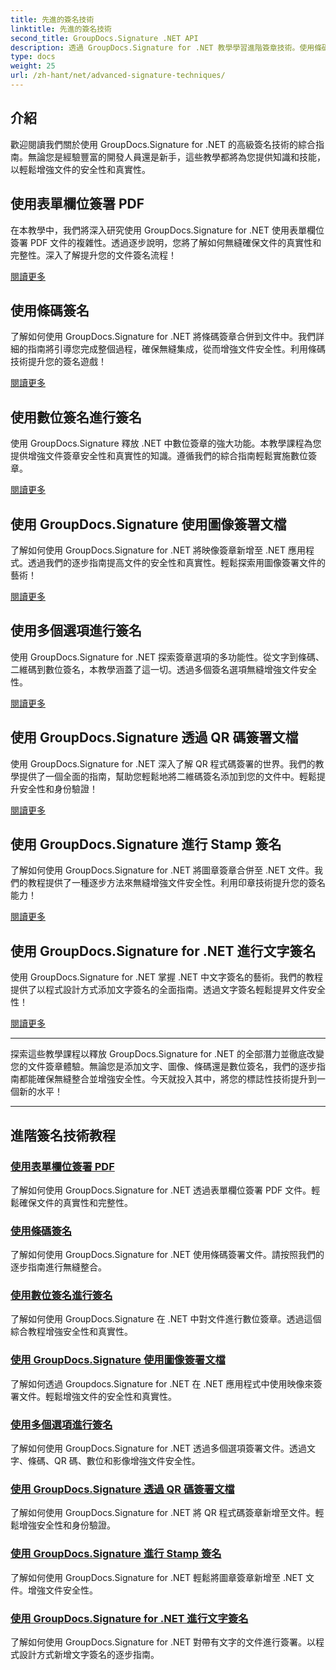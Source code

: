 ```yaml
---
title: 先進的簽名技術
linktitle: 先進的簽名技術
second_title: GroupDocs.Signature .NET API
description: 透過 GroupDocs.Signature for .NET 教學學習進階簽章技術。使用條碼、數位等方式無縫簽署 PDF、影像和文件。
type: docs
weight: 25
url: /zh-hant/net/advanced-signature-techniques/
---
```

## 介紹

歡迎閱讀我們關於使用 GroupDocs.Signature for .NET 的高級簽名技術的綜合指南。無論您是經驗豐富的開發人員還是新手，這些教學都將為您提供知識和技能，以輕鬆增強文件的安全性和真實性。

## 使用表單欄位簽署 PDF

在本教學中，我們將深入研究使用 GroupDocs.Signature for .NET 使用表單欄位簽署 PDF 文件的複雜性。透過逐步說明，您將了解如何無縫確保文件的真實性和完整性。深入了解提升您的文件簽名流程！

[閱讀更多](./sign-pdf-form-field/)

## 使用條碼簽名

了解如何使用 GroupDocs.Signature for .NET 將條碼簽章合併到文件中。我們詳細的指南將引導您完成整個過程，確保無縫集成，從而增強文件安全性。利用條碼技術提升您的簽名遊戲！

[閱讀更多](./sign-with-barcode/)

## 使用數位簽名進行簽名

使用 GroupDocs.Signature 釋放 .NET 中數位簽章的強大功能。本教學課程為您提供增強文件簽章安全性和真實性的知識。遵循我們的綜合指南輕鬆實施數位簽章。

[閱讀更多](./sign-with-digital/)

## 使用 GroupDocs.Signature 使用圖像簽署文檔

了解如何使用 GroupDocs.Signature for .NET 將映像簽章新增至 .NET 應用程式。透過我們的逐步指南提高文件的安全性和真實性。輕鬆探索用圖像簽署文件的藝術！

[閱讀更多](./sign-with-image/)

## 使用多個選項進行簽名

使用 GroupDocs.Signature for .NET 探索簽章選項的多功能性。從文字到條碼、二維碼到數位簽名，本教學涵蓋了這一切。透過多個簽名選項無縫增強文件安全性。

[閱讀更多](./sign-with-multiple-options/)

## 使用 GroupDocs.Signature 透過 QR 碼簽署文檔

使用 GroupDocs.Signature for .NET 深入了解 QR 程式碼簽署的世界。我們的教學提供了一個全面的指南，幫助您輕鬆地將二維碼簽名添加到您的文件中。輕鬆提升安全性和身份驗證！

[閱讀更多](./sign-with-qr-code/)

## 使用 GroupDocs.Signature 進行 Stamp 簽名

了解如何使用 GroupDocs.Signature for .NET 將圖章簽章合併至 .NET 文件。我們的教程提供了一種逐步方法來無縫增強文件安全性。利用印章技術提升您的簽名能力！

[閱讀更多](./sign-with-stamp/)

## 使用 GroupDocs.Signature for .NET 進行文字簽名

使用 GroupDocs.Signature for .NET 掌握 .NET 中文字簽名的藝術。我們的教程提供了以程式設計方式添加文字簽名的全面指南。透過文字簽名輕鬆提昇文件安全性！

[閱讀更多](./sign-with-text/)

---

探索這些教學課程以釋放 GroupDocs.Signature for .NET 的全部潛力並徹底改變您的文件簽章體驗。無論您是添加文字、圖像、條碼還是數位簽名，我們的逐步指南都能確保無縫整合並增強安全性。今天就投入其中，將您的標誌性技術提升到一個新的水平！

---

## 進階簽名技術教程
### [使用表單欄位簽署 PDF](./sign-pdf-form-field/)
了解如何使用 GroupDocs.Signature for .NET 透過表單欄位簽署 PDF 文件。輕鬆確保文件的真實性和完整性。
### [使用條碼簽名](./sign-with-barcode/)
了解如何使用 GroupDocs.Signature for .NET 使用條碼簽署文件。請按照我們的逐步指南進行無縫整合。
### [使用數位簽名進行簽名](./sign-with-digital/)
了解如何使用 GroupDocs.Signature 在 .NET 中對文件進行數位簽章。透過這個綜合教程增強安全性和真實性。
### [使用 GroupDocs.Signature 使用圖像簽署文檔](./sign-with-image/)
了解如何透過 Groupdocs.Signature for .NET 在 .NET 應用程式中使用映像來簽署文件。輕鬆增強文件的安全性和真實性。
### [使用多個選項進行簽名](./sign-with-multiple-options/)
了解如何使用 GroupDocs.Signature for .NET 透過多個選項簽署文件。透過文字、條碼、QR 碼、數位和影像增強文件安全性。
### [使用 GroupDocs.Signature 透過 QR 碼簽署文檔](./sign-with-qr-code/)
了解如何使用 GroupDocs.Signature for .NET 將 QR 程式碼簽章新增至文件。輕鬆增強安全性和身份驗證。
### [使用 GroupDocs.Signature 進行 Stamp 簽名](./sign-with-stamp/)
了解如何使用 GroupDocs.Signature for .NET 輕鬆將圖章簽章新增至 .NET 文件。增強文件安全性。
### [使用 GroupDocs.Signature for .NET 進行文字簽名](./sign-with-text/)
了解如何使用 GroupDocs.Signature for .NET 對帶有文字的文件進行簽署。以程式設計方式新增文字簽名的逐步指南。